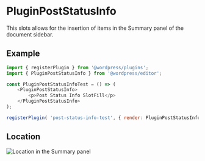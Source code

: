 # PluginPostStatusInfo

This slots allows for the insertion of items in the Summary panel of the document sidebar.

## Example

```js
import { registerPlugin } from '@wordpress/plugins';
import { PluginPostStatusInfo } from '@wordpress/editor';

const PluginPostStatusInfoTest = () => (
	<PluginPostStatusInfo>
		<p>Post Status Info SlotFill</p>
	</PluginPostStatusInfo>
);

registerPlugin( 'post-status-info-test', { render: PluginPostStatusInfoTest } );
```

## Location

![Location in the Summary panel](https://raw.githubusercontent.com/WordPress/gutenberg/HEAD/docs/assets/plugin-post-status-info-location.png?raw=true)
